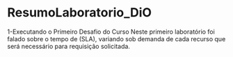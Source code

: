 # ResumoLaboratorio_DiO
1-Executando o Primeiro Desafio do Curso
Neste primeiro laboratório foi falado sobre o tempo de (SLA), variando sob demanda de cada recurso que será necessário para requisição solicitada.
